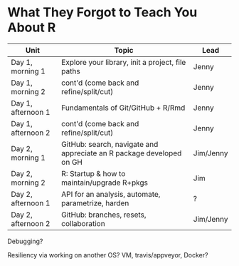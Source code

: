 # What They Forgot to Teach You About R

| Unit               | Topic | Lead |
|--------------------|-------|------|
| Day 1, morning 1   | Explore your library, init a project, file paths | Jenny    |
| Day 1, morning 2   | cont'd (come back and refine/split/cut) | Jenny |
| Day 1, afternoon 1 | Fundamentals of Git/GitHub + R/Rmd | Jenny|
| Day 1, afternoon 2 | cont'd (come back and refine/split/cut) | Jenny    |
| Day 2, morning 1   | GitHub: search, navigate and appreciate an R package developed on GH | Jim/Jenny |
| Day 2, morning 2   | R: Startup & how to maintain/upgrade R+pkgs | Jim    |
| Day 2, afternoon 1 | API for an analysis, automate, parametrize, harden | ? |
| Day 2, afternoon 2 | GitHub: branches, resets, collaboration | Jim/Jenny |

Debugging?

Resiliency via working on another OS? VM, travis/appveyor, Docker?
